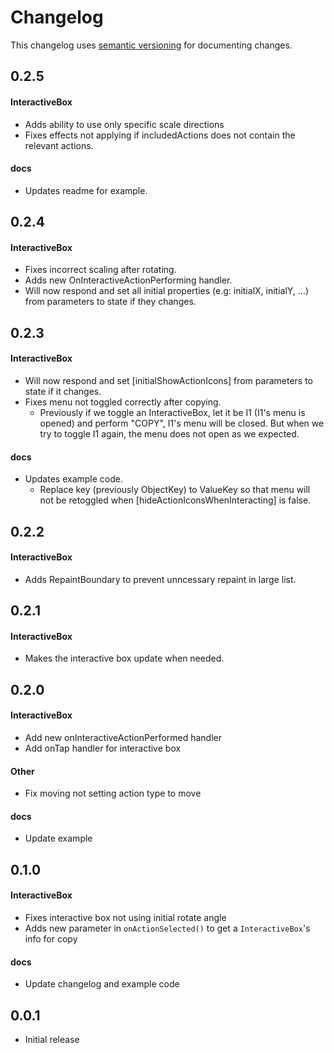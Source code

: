 # Changelog
This changelog uses [semantic versioning](https://semver.org) for documenting changes. 

## 0.2.5
#### InteractiveBox 
- Adds ability to use only specific scale directions
- Fixes effects not applying if includedActions does not contain the relevant actions.

#### docs
- Updates readme for example.

## 0.2.4
#### InteractiveBox 
- Fixes incorrect scaling after rotating.
- Adds new OnInteractiveActionPerforming handler.
- Will now respond and set all initial properties (e.g: initialX, initialY, ...) from parameters to state if they changes.

## 0.2.3
#### InteractiveBox 
- Will now respond and set [initialShowActionIcons] from parameters to state if it changes.
- Fixes menu not toggled correctly after copying.   
    - Previously if we toggle an InteractiveBox, let it be I1 (I1's menu is opened) and perform "COPY", I1's menu will be closed. But when we try to toggle I1 again, the menu does not open as we expected.
#### docs
- Updates example code.
    -  Replace key (previously ObjectKey) to ValueKey so that menu will not be retoggled when [hideActionIconsWhenInteracting] is false.

## 0.2.2
#### InteractiveBox 
- Adds RepaintBoundary to prevent unncessary repaint in large list.

## 0.2.1
#### InteractiveBox 
- Makes the interactive box update when needed.

## 0.2.0
#### InteractiveBox 
- Add new onInteractiveActionPerformed handler
- Add onTap handler for interactive box

#### Other
- Fix moving not setting action type to move

#### docs
- Update example

## 0.1.0
#### InteractiveBox 
- Fixes interactive box not using initial rotate angle
- Adds new parameter in ```onActionSelected()``` to get a ``InteractiveBox``'s info for copy

#### docs
- Update changelog and example code

## 0.0.1

- Initial release
